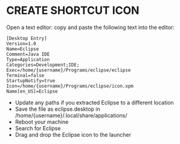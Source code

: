 # CREATE SHORTCUT ICON 
Open a text editor: copy and paste the following text into the editor:

    [Desktop Entry]
    Version=1.0
    Name=Eclipse
    Comment=Java IDE
    Type=Application
    Categories=Development;IDE;
    Exec=/home/{username}/Programs/eclipse/eclipse
    Terminal=false
    StartupNotify=true
    Icon=/home/{username}/Programs/eclipse/icon.xpm
    Name[en_US]=Eclipse

- Update any paths if you extracted Eclipse to a different location
- Save the file as eclipse.desktop in /home/{username}/.local/share/applications/
- Reboot your machine
- Search for Eclipse
- Drag and drop the Eclipse icon to the launcher

